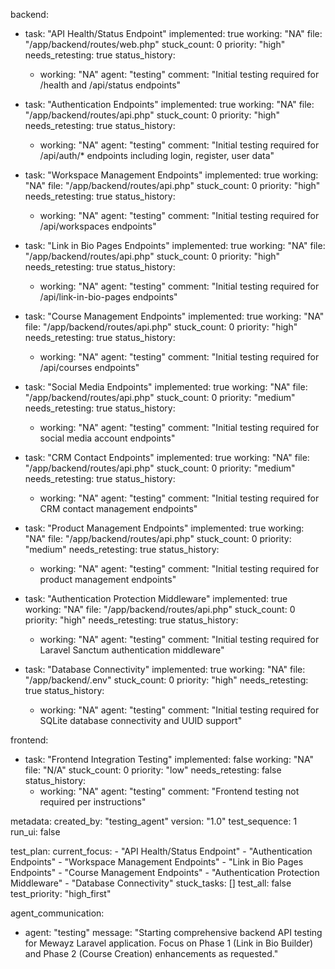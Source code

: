 backend:
  - task: "API Health/Status Endpoint"
    implemented: true
    working: "NA"
    file: "/app/backend/routes/web.php"
    stuck_count: 0
    priority: "high"
    needs_retesting: true
    status_history:
      - working: "NA"
        agent: "testing"
        comment: "Initial testing required for /health and /api/status endpoints"

  - task: "Authentication Endpoints"
    implemented: true
    working: "NA"
    file: "/app/backend/routes/api.php"
    stuck_count: 0
    priority: "high"
    needs_retesting: true
    status_history:
      - working: "NA"
        agent: "testing"
        comment: "Initial testing required for /api/auth/* endpoints including login, register, user data"

  - task: "Workspace Management Endpoints"
    implemented: true
    working: "NA"
    file: "/app/backend/routes/api.php"
    stuck_count: 0
    priority: "high"
    needs_retesting: true
    status_history:
      - working: "NA"
        agent: "testing"
        comment: "Initial testing required for /api/workspaces endpoints"

  - task: "Link in Bio Pages Endpoints"
    implemented: true
    working: "NA"
    file: "/app/backend/routes/api.php"
    stuck_count: 0
    priority: "high"
    needs_retesting: true
    status_history:
      - working: "NA"
        agent: "testing"
        comment: "Initial testing required for /api/link-in-bio-pages endpoints"

  - task: "Course Management Endpoints"
    implemented: true
    working: "NA"
    file: "/app/backend/routes/api.php"
    stuck_count: 0
    priority: "high"
    needs_retesting: true
    status_history:
      - working: "NA"
        agent: "testing"
        comment: "Initial testing required for /api/courses endpoints"

  - task: "Social Media Endpoints"
    implemented: true
    working: "NA"
    file: "/app/backend/routes/api.php"
    stuck_count: 0
    priority: "medium"
    needs_retesting: true
    status_history:
      - working: "NA"
        agent: "testing"
        comment: "Initial testing required for social media account endpoints"

  - task: "CRM Contact Endpoints"
    implemented: true
    working: "NA"
    file: "/app/backend/routes/api.php"
    stuck_count: 0
    priority: "medium"
    needs_retesting: true
    status_history:
      - working: "NA"
        agent: "testing"
        comment: "Initial testing required for CRM contact management endpoints"

  - task: "Product Management Endpoints"
    implemented: true
    working: "NA"
    file: "/app/backend/routes/api.php"
    stuck_count: 0
    priority: "medium"
    needs_retesting: true
    status_history:
      - working: "NA"
        agent: "testing"
        comment: "Initial testing required for product management endpoints"

  - task: "Authentication Protection Middleware"
    implemented: true
    working: "NA"
    file: "/app/backend/routes/api.php"
    stuck_count: 0
    priority: "high"
    needs_retesting: true
    status_history:
      - working: "NA"
        agent: "testing"
        comment: "Initial testing required for Laravel Sanctum authentication middleware"

  - task: "Database Connectivity"
    implemented: true
    working: "NA"
    file: "/app/backend/.env"
    stuck_count: 0
    priority: "high"
    needs_retesting: true
    status_history:
      - working: "NA"
        agent: "testing"
        comment: "Initial testing required for SQLite database connectivity and UUID support"

frontend:
  - task: "Frontend Integration Testing"
    implemented: false
    working: "NA"
    file: "N/A"
    stuck_count: 0
    priority: "low"
    needs_retesting: false
    status_history:
      - working: "NA"
        agent: "testing"
        comment: "Frontend testing not required per instructions"

metadata:
  created_by: "testing_agent"
  version: "1.0"
  test_sequence: 1
  run_ui: false

test_plan:
  current_focus:
    - "API Health/Status Endpoint"
    - "Authentication Endpoints"
    - "Workspace Management Endpoints"
    - "Link in Bio Pages Endpoints"
    - "Course Management Endpoints"
    - "Authentication Protection Middleware"
    - "Database Connectivity"
  stuck_tasks: []
  test_all: false
  test_priority: "high_first"

agent_communication:
  - agent: "testing"
    message: "Starting comprehensive backend API testing for Mewayz Laravel application. Focus on Phase 1 (Link in Bio Builder) and Phase 2 (Course Creation) enhancements as requested."